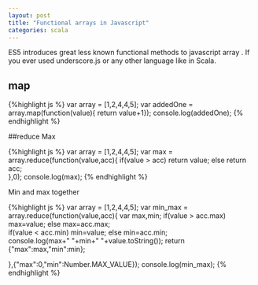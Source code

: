 ```yaml
---           
layout: post
title: "Functional arrays in Javascript"
categories: scala
---
```


ES5 introduces great less known functional methods to javascript array . If you ever used 
underscore.js or any other language like in Scala.

## map

{%highlight  js %}
 var array = [1,2,4,4,5];
 var addedOne = array.map(function(value){ return value+1});
 console.log(addedOne);
{% endhighlight %}


##reduce
Max 

{%highlight  js %}
 var array = [1,2,4,4,5];
 var max = array.reduce(function(value,acc){
   if(value > acc) return value; else return acc;   
 },0);
 console.log(max);
{% endhighlight %}

Min and max together 

{%highlight  js %}
 var array = [1,2,4,4,5];
 var min_max = array.reduce(function(value,acc){
   var max,min;
   if(value > acc.max) max=value; else max=acc.max;   
   if(value < acc.min) min=value; else min=acc.min;   
   console.log(max+" "+min+" "+value.toString());
   return {"max":max,"min":min};

 },{"max":0,"min":Number.MAX_VALUE});
 console.log(min_max);
{% endhighlight %}



